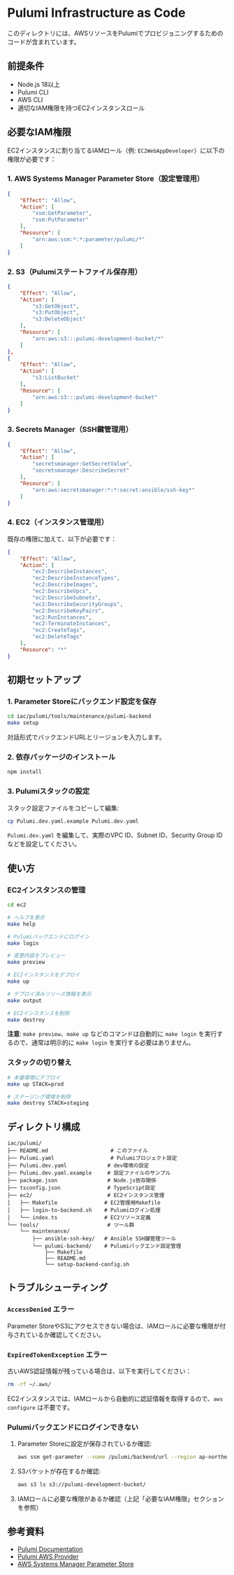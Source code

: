# Pulumi Infrastructure as Code

このディレクトリには、AWSリソースをPulumiでプロビジョニングするためのコードが含まれています。

## 前提条件

- Node.js 18以上
- Pulumi CLI
- AWS CLI
- 適切なIAM権限を持つEC2インスタンスロール

## 必要なIAM権限

EC2インスタンスに割り当てるIAMロール（例: `EC2WebAppDeveloper`）に以下の権限が必要です：

### 1. AWS Systems Manager Parameter Store（設定管理用）

```json
{
    "Effect": "Allow",
    "Action": [
        "ssm:GetParameter",
        "ssm:PutParameter"
    ],
    "Resource": [
        "arn:aws:ssm:*:*:parameter/pulumi/*"
    ]
}
```

### 2. S3（Pulumiステートファイル保存用）

```json
{
    "Effect": "Allow",
    "Action": [
        "s3:GetObject",
        "s3:PutObject",
        "s3:DeleteObject"
    ],
    "Resource": [
        "arn:aws:s3:::pulumi-development-bucket/*"
    ]
},
{
    "Effect": "Allow",
    "Action": [
        "s3:ListBucket"
    ],
    "Resource": [
        "arn:aws:s3:::pulumi-development-bucket"
    ]
}
```

### 3. Secrets Manager（SSH鍵管理用）

```json
{
    "Effect": "Allow",
    "Action": [
        "secretsmanager:GetSecretValue",
        "secretsmanager:DescribeSecret"
    ],
    "Resource": [
        "arn:aws:secretsmanager:*:*:secret:ansible/ssh-key*"
    ]
}
```

### 4. EC2（インスタンス管理用）

既存の権限に加えて、以下が必要です：

```json
{
    "Effect": "Allow",
    "Action": [
        "ec2:DescribeInstances",
        "ec2:DescribeInstanceTypes",
        "ec2:DescribeImages",
        "ec2:DescribeVpcs",
        "ec2:DescribeSubnets",
        "ec2:DescribeSecurityGroups",
        "ec2:DescribeKeyPairs",
        "ec2:RunInstances",
        "ec2:TerminateInstances",
        "ec2:CreateTags",
        "ec2:DeleteTags"
    ],
    "Resource": "*"
}
```

## 初期セットアップ

### 1. Parameter Storeにバックエンド設定を保存

```bash
cd iac/pulumi/tools/maintenance/pulumi-backend
make setup
```

対話形式でバックエンドURLとリージョンを入力します。

### 2. 依存パッケージのインストール

```bash
npm install
```

### 3. Pulumiスタックの設定

スタック設定ファイルをコピーして編集:

```bash
cp Pulumi.dev.yaml.example Pulumi.dev.yaml
```

`Pulumi.dev.yaml` を編集して、実際のVPC ID、Subnet ID、Security Group IDなどを設定してください。

## 使い方

### EC2インスタンスの管理

```bash
cd ec2

# ヘルプを表示
make help

# Pulumiバックエンドにログイン
make login

# 変更内容をプレビュー
make preview

# EC2インスタンスをデプロイ
make up

# デプロイ済みリソース情報を表示
make output

# EC2インスタンスを削除
make destroy
```

**注意**: `make preview`、`make up` などのコマンドは自動的に `make login` を実行するので、通常は明示的に `make login` を実行する必要はありません。

### スタックの切り替え

```bash
# 本番環境にデプロイ
make up STACK=prod

# ステージング環境を削除
make destroy STACK=staging
```

## ディレクトリ構成

```
iac/pulumi/
├── README.md                    # このファイル
├── Pulumi.yaml                  # Pulumiプロジェクト設定
├── Pulumi.dev.yaml             # dev環境の設定
├── Pulumi.dev.yaml.example     # 設定ファイルのサンプル
├── package.json                # Node.js依存関係
├── tsconfig.json               # TypeScript設定
├── ec2/                        # EC2インスタンス管理
│   ├── Makefile               # EC2管理用Makefile
│   ├── login-to-backend.sh    # Pulumiログイン処理
│   └── index.ts               # EC2リソース定義
└── tools/                      # ツール群
    └── maintenance/
        ├── ansible-ssh-key/   # Ansible SSH鍵管理ツール
        └── pulumi-backend/    # Pulumiバックエンド設定管理
            ├── Makefile
            ├── README.md
            └── setup-backend-config.sh
```

## トラブルシューティング

### `AccessDenied` エラー

Parameter StoreやS3にアクセスできない場合は、IAMロールに必要な権限が付与されているか確認してください。

### `ExpiredTokenException` エラー

古いAWS認証情報が残っている場合は、以下を実行してください：

```bash
rm -rf ~/.aws/
```

EC2インスタンスでは、IAMロールから自動的に認証情報を取得するので、`aws configure` は不要です。

### Pulumiバックエンドにログインできない

1. Parameter Storeに設定が保存されているか確認:
   ```bash
   aws ssm get-parameter --name /pulumi/backend/url --region ap-northeast-1
   ```

2. S3バケットが存在するか確認:
   ```bash
   aws s3 ls s3://pulumi-development-bucket/
   ```

3. IAMロールに必要な権限があるか確認（上記「必要なIAM権限」セクションを参照）

## 参考資料

- [Pulumi Documentation](https://www.pulumi.com/docs/)
- [Pulumi AWS Provider](https://www.pulumi.com/registry/packages/aws/)
- [AWS Systems Manager Parameter Store](https://docs.aws.amazon.com/systems-manager/latest/userguide/systems-manager-parameter-store.html)
